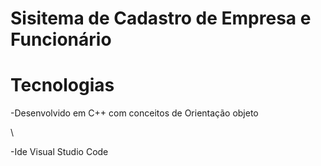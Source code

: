 # Sisitema de Cadastro de Empresa e Funcionário

# Tecnologias
-Desenvolvido em C++ com conceitos de Orientação objeto

\ 

-Ide Visual Studio Code
